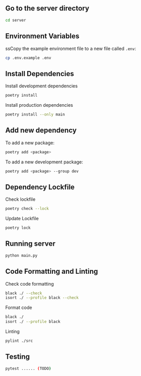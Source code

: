 ## Go to the server directory

```bash
cd server
```

## Environment Variables

ssCopy the example environment file to a new file called `.env`:

```bash
cp .env.example .env
```

## Install Dependencies

Install development dependencies

```bash
poetry install
```

Install production dependencies

```bash
poetry install --only main
```

## Add new dependency

To add a new package:

```bash
poetry add <package>
```

To add a new development package:

```bash
poetry add <package> --group dev
```

## Dependency Lockfile

Check lockfile

```bash
poetry check --lock
```

Update Lockfile

```bash
poetry lock
```

## Running server

```bash
python main.py
```

## Code Formatting and Linting

Check code formatting

```bash
black ./ --check
isort ./ --profile black --check
```

Format code

```bash
black ./
isort ./ --profile black
```

Linting

```bash
pylint ./src
```

## Testing

```bash
pytest ...... (TODO)
```

